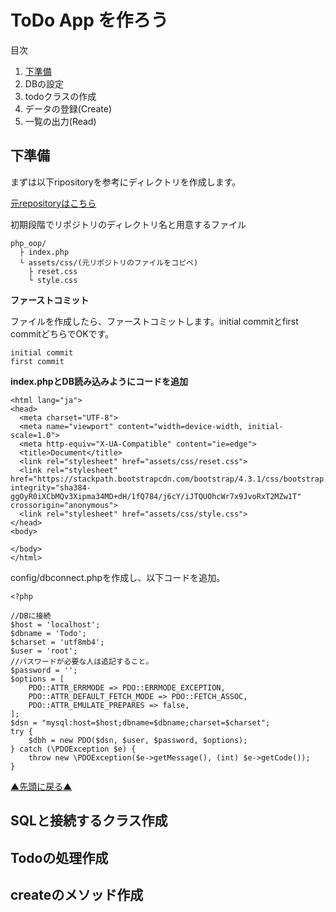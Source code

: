 # ToDo App を作ろう

目次

1. [下準備](##下準備)
2. DBの設定
3. todoクラスの作成
4. データの登録(Create)
5. 一覧の出力(Read)

## 下準備

まずは以下ripositoryを参考にディレクトリを作成します。

[元repositoryはこちら](https://github.com/camillenexseed/56php_oop)

初期段階でリポジトリのディレクトリ名と用意するファイル
```
php_oop/
  ├ index.php
  └ assets/css/(元リポジトリのファイルをコピペ)
    ├ reset.css
    └ style.css
```

**ファーストコミット**

ファイルを作成したら、ファーストコミットします。initial commitとfirst commitどちらでOKです。
```
initial commit
first commit
```
**index.phpとDB読み込みようにコードを追加**

```
<html lang="ja">
<head>
  <meta charset="UTF-8">
  <meta name="viewport" content="width=device-width, initial-scale=1.0">
  <meta http-equiv="X-UA-Compatible" content="ie=edge">
  <title>Document</title>
  <link rel="stylesheet" href="assets/css/reset.css">
  <link rel="stylesheet" href="https://stackpath.bootstrapcdn.com/bootstrap/4.3.1/css/bootstrap.min.css" integrity="sha384-ggOyR0iXCbMQv3Xipma34MD+dH/1fQ784/j6cY/iJTQUOhcWr7x9JvoRxT2MZw1T" crossorigin="anonymous">
  <link rel="stylesheet" href="assets/css/style.css">
</head>
<body>

</body>
</html>
```

config/dbconnect.phpを作成し、以下コードを追加。
```
<?php

//DBに接続
$host = 'localhost';
$dbname = 'Todo';
$charset = 'utf8mb4';
$user = 'root';
//パスワードが必要な人は追記すること。
$password = '';
$options = [
    PDO::ATTR_ERRMODE => PDO::ERRMODE_EXCEPTION,
    PDO::ATTR_DEFAULT_FETCH_MODE => PDO::FETCH_ASSOC,
    PDO::ATTR_EMULATE_PREPARES => false,
];
$dsn = "mysql:host=$host;dbname=$dbname;charset=$charset";
try {
    $dbh = new PDO($dsn, $user, $password, $options);
} catch (\PDOException $e) {
    throw new \PDOException($e->getMessage(), (int) $e->getCode());
}
```
[▲先頭に戻る▲](#)

## SQLと接続するクラス作成

## Todoの処理作成

## createのメソッド作成